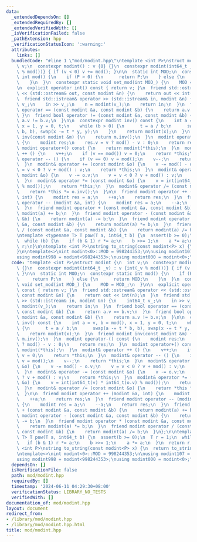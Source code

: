 ```yaml
---
data:
  _extendedDependsOn: []
  _extendedRequiredBy: []
  _extendedVerifiedWith: []
  _isVerificationFailed: false
  _pathExtension: hpp
  _verificationStatusIcon: ':warning:'
  attributes:
    links: []
  bundledCode: "#line 1 \"mod/modint.hpp\"\ntemplate <int P>\nstruct modint {\n  int\
    \ v;\n  constexpr modint() : v {0} {}\n  constexpr modint(int64_t _v) : v {int(_v\
    \ % mod())} { if (v < 0) v += mod(); }\n\n  static int MOD;\n  constexpr static\
    \ int mod() {\n    if (P > 0) {\n      return P;\n    } else {\n      return MOD;\n\
    \    }\n  }\n  constexpr static void set_mod(int MOD_) {\n    MOD = MOD_;\n  }\n\
    \n  explicit operator int() const { return v; }\n  friend std::ostream& operator\
    \ << (std::ostream& out, const modint &n) {\n    return out << int(n);\n  }\n\
    \  friend std::istream& operator >> (std::istream& in, modint &n) {\n    int64_t\
    \ v_;\n    in >> v_;\n    n = modint(v_);\n    return in;\n  }\n  friend bool\
    \ operator == (const modint &a, const modint &b) {\n    return a.v == b.v;\n \
    \ }\n  friend bool operator != (const modint &a, const modint &b) {\n    return\
    \ a.v != b.v;\n  }\n\n  constexpr modint inv() const {\n    int a = v, b = mod(),\
    \ x = 1, y = 0, t;\n    while (b > 0) {\n      t = a / b;\n      swap(a -= t *\
    \ b, b), swap(x -= t * y, y);\n    }\n    return modint(x);\n  }\n  friend modint\
    \ inv(const modint &m) {\n    return m.inv();\n  }\n  modint operator-() const\
    \ {\n    modint res;\n    res.v = v ? mod() - v : 0;\n    return res;\n  }\n \
    \ modint operator+() const {\n    return modint(*this);\n  }\n  modint& operator\
    \ ++ () {\n    v++;\n    if (v == mod()) v = 0;\n    return *this;\n  }\n  modint&\
    \ operator -- () {\n    if (v == 0) v = mod();\n    v--;\n    return *this;\n\
    \  }\n  modint& operator += (const modint &o) {\n    v -= mod() - o.v;\n    v\
    \ = v < 0 ? v + mod() : v;\n    return *this;\n  }\n  modint& operator -= (const\
    \ modint &o) {\n    v -= o.v;\n    v = v < 0 ? v + mod() : v;\n    return *this;\n\
    \  }\n  modint& operator *= (const modint &o) {\n    v = int(int64_t(v) * int64_t(o.v)\
    \ % mod());\n    return *this;\n  }\n  modint& operator /= (const modint &o) {\n\
    \    return *this *= o.inv();\n  }\n\n  friend modint operator ++ (modint &a,\
    \ int) {\n    modint res = a;\n    ++a;\n    return res;\n  }\n  friend modint\
    \ operator -- (modint &a, int) {\n    modint res = a;\n    --a;\n    return res;\n\
    \  }\n  friend modint operator + (const modint &a, const modint &b) {\n    return\
    \ modint(a) += b;\n  }\n  friend modint operator - (const modint &a, const modint\
    \ &b) {\n    return modint(a) -= b;\n  }\n  friend modint operator * (const modint\
    \ &a, const modint &b) {\n    return modint(a) *= b;\n  }\n  friend modint operator\
    \ / (const modint &a, const modint &b) {\n    return modint(a) /= b;\n  }\n};\n\
    \ntemplate <typename T> T pow(T a, int64_t b) {\n  assert(b >= 0);\n  T r = 1;\n\
    \  while (b) {\n    if (b & 1) r *= a;\n    b >>= 1;\n    a *= a;\n  }\n  return\
    \ r;\n}\n\ntemplate <int P>\nstring to_string(const modint<P> x) {\n  return to_string(x.v);\n\
    }\n\ntemplate<>\nint modint<0>::MOD = 998244353;\n\nusing modint107 = modint<1000000007>;\n\
    using modint998 = modint<998244353>;\nusing modint000 = modint<0>;\n"
  code: "template <int P>\nstruct modint {\n  int v;\n  constexpr modint() : v {0}\
    \ {}\n  constexpr modint(int64_t _v) : v {int(_v % mod())} { if (v < 0) v += mod();\
    \ }\n\n  static int MOD;\n  constexpr static int mod() {\n    if (P > 0) {\n \
    \     return P;\n    } else {\n      return MOD;\n    }\n  }\n  constexpr static\
    \ void set_mod(int MOD_) {\n    MOD = MOD_;\n  }\n\n  explicit operator int()\
    \ const { return v; }\n  friend std::ostream& operator << (std::ostream& out,\
    \ const modint &n) {\n    return out << int(n);\n  }\n  friend std::istream& operator\
    \ >> (std::istream& in, modint &n) {\n    int64_t v_;\n    in >> v_;\n    n =\
    \ modint(v_);\n    return in;\n  }\n  friend bool operator == (const modint &a,\
    \ const modint &b) {\n    return a.v == b.v;\n  }\n  friend bool operator != (const\
    \ modint &a, const modint &b) {\n    return a.v != b.v;\n  }\n\n  constexpr modint\
    \ inv() const {\n    int a = v, b = mod(), x = 1, y = 0, t;\n    while (b > 0)\
    \ {\n      t = a / b;\n      swap(a -= t * b, b), swap(x -= t * y, y);\n    }\n\
    \    return modint(x);\n  }\n  friend modint inv(const modint &m) {\n    return\
    \ m.inv();\n  }\n  modint operator-() const {\n    modint res;\n    res.v = v\
    \ ? mod() - v : 0;\n    return res;\n  }\n  modint operator+() const {\n    return\
    \ modint(*this);\n  }\n  modint& operator ++ () {\n    v++;\n    if (v == mod())\
    \ v = 0;\n    return *this;\n  }\n  modint& operator -- () {\n    if (v == 0)\
    \ v = mod();\n    v--;\n    return *this;\n  }\n  modint& operator += (const modint\
    \ &o) {\n    v -= mod() - o.v;\n    v = v < 0 ? v + mod() : v;\n    return *this;\n\
    \  }\n  modint& operator -= (const modint &o) {\n    v -= o.v;\n    v = v < 0\
    \ ? v + mod() : v;\n    return *this;\n  }\n  modint& operator *= (const modint\
    \ &o) {\n    v = int(int64_t(v) * int64_t(o.v) % mod());\n    return *this;\n\
    \  }\n  modint& operator /= (const modint &o) {\n    return *this *= o.inv();\n\
    \  }\n\n  friend modint operator ++ (modint &a, int) {\n    modint res = a;\n\
    \    ++a;\n    return res;\n  }\n  friend modint operator -- (modint &a, int)\
    \ {\n    modint res = a;\n    --a;\n    return res;\n  }\n  friend modint operator\
    \ + (const modint &a, const modint &b) {\n    return modint(a) += b;\n  }\n  friend\
    \ modint operator - (const modint &a, const modint &b) {\n    return modint(a)\
    \ -= b;\n  }\n  friend modint operator * (const modint &a, const modint &b) {\n\
    \    return modint(a) *= b;\n  }\n  friend modint operator / (const modint &a,\
    \ const modint &b) {\n    return modint(a) /= b;\n  }\n};\n\ntemplate <typename\
    \ T> T pow(T a, int64_t b) {\n  assert(b >= 0);\n  T r = 1;\n  while (b) {\n \
    \   if (b & 1) r *= a;\n    b >>= 1;\n    a *= a;\n  }\n  return r;\n}\n\ntemplate\
    \ <int P>\nstring to_string(const modint<P> x) {\n  return to_string(x.v);\n}\n\
    \ntemplate<>\nint modint<0>::MOD = 998244353;\n\nusing modint107 = modint<1000000007>;\n\
    using modint998 = modint<998244353>;\nusing modint000 = modint<0>;"
  dependsOn: []
  isVerificationFile: false
  path: mod/modint.hpp
  requiredBy: []
  timestamp: '2024-06-11 04:29:30+08:00'
  verificationStatus: LIBRARY_NO_TESTS
  verifiedWith: []
documentation_of: mod/modint.hpp
layout: document
redirect_from:
- /library/mod/modint.hpp
- /library/mod/modint.hpp.html
title: mod/modint.hpp
---
```

